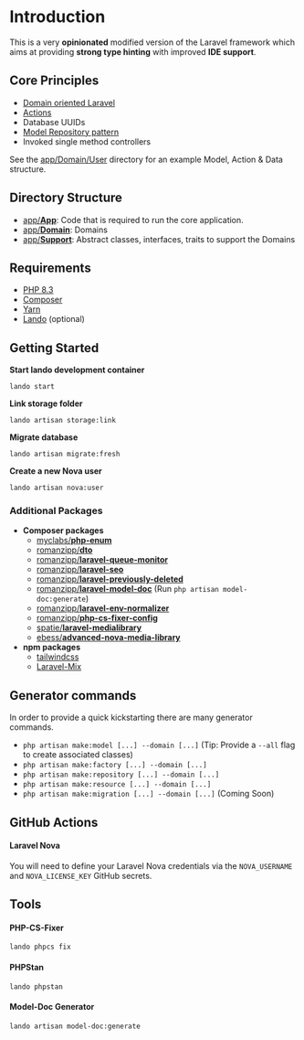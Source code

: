 # Introduction

This is a very **opinionated** modified version of the Laravel framework which aims at providing **strong type hinting** with improved **IDE support**.

## Core Principles

- [Domain oriented Laravel](https://stitcher.io/blog/laravel-beyond-crud-01-domain-oriented-laravel)
- [Actions](https://stitcher.io/blog/laravel-beyond-crud-03-actions)
- Database UUIDs
- [Model Repository pattern](#repositories)
- Invoked single method controllers

See the [app/Domain/User](https://github.com/romanzipp/Laravel-Skeleton/tree/master/app/Domain/User) directory for an example Model, Action & Data structure.

## Directory Structure

- [app/**App**](app/App): Code that is required to run the core application.
- [app/**Domain**](app/Domain): Domains
- [app/**Support**](app/Support): Abstract classes, interfaces, traits to support the Domains

## Requirements

- [PHP 8.3](https://www.php.net)
- [Composer](https://packagist.org)
- [Yarn](https://yarnpkg.com)
- [Lando](https://lando.dev) (optional)

## Getting Started

**Start lando development container**

```shell
lando start
```

**Link storage folder**

```shell
lando artisan storage:link
```

**Migrate database**

```shell
lando artisan migrate:fresh
```

**Create a new Nova user**

```shell
lando artisan nova:user
```

### Additional Packages

- **Composer packages**
    - [myclabs/**php-enum**](https://github.com/myclabs/php-enum)
    - [romanzipp/**dto**](https://github.com/romanzipp/dto)
    - [romanzipp/**laravel-queue-monitor**](https://github.com/romanzipp/Laravel-Queue-Monitor)
    - [romanzipp/**laravel-seo**](https://github.com/romanzipp/Laravel-SEO)
    - [romanzipp/**laravel-previously-deleted**](https://github.com/romanzipp/Laravel-Previously-Deleted)
    - [romanzipp/**laravel-model-doc**](https://github.com/romanzipp/Laravel-Model-Doc) (Run `php artisan model-doc:generate`)
    - [romanzipp/**laravel-env-normalizer**](https://github.com/romanzipp/Laravel-Env-Normalizer)
    - [romanzipp/**php-cs-fixer-config**](https://github.com/romanzipp/PHP-CS-Fixer-Config)
    - [spatie/**laravel-medialibrary**](https://github.com/spatie/laravel-medialibrary)
    - [ebess/**advanced-nova-media-library**](https://github.com/ebess/advanced-nova-media-library)
- **npm packages**
    - [tailwindcss](https://github.com/tailwindcss/tailwindcss)
    - [Laravel-Mix](https://github.com/JeffreyWay/laravel-mix)

## Generator commands

In order to provide a quick kickstarting there are many generator commands.

- `php artisan make:model [...] --domain [...]` (Tip: Provide a `--all` flag to create associated classes)
- `php artisan make:factory [...] --domain [...]`
- `php artisan make:repository [...] --domain [...]`
- `php artisan make:resource [...] --domain [...]`
- `php artisan make:migration [...] --domain [...]` (Coming Soon)

## GitHub Actions

#### Laravel Nova

You will need to define your Laravel Nova credentials via the `NOVA_USERNAME` and `NOVA_LICENSE_KEY` GitHub secrets.

## Tools

#### PHP-CS-Fixer

```shell
lando phpcs fix
```

#### PHPStan

```shell
lando phpstan
```

#### Model-Doc Generator

```shell
lando artisan model-doc:generate
```
